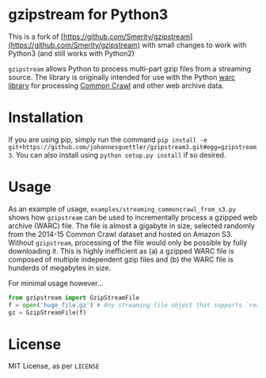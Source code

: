 # gzipstream for Python3

This is a fork of [https://github.com/Smerity/gzipstream](https://github.com/Smerity/gzipstream) with small changes to work with Python3 (and still works with Python2) 

`gzipstream` allows Python to process multi-part gzip files from a streaming source.
The library is originally intended for use with the Python [warc library](http://warc.readthedocs.org/en/latest/) for processing [Common Crawl](http://commoncrawl.org/) and other web archive data.

# Installation

If you are using pip, simply run the command `pip install -e git+https://github.com/johannesguettler/gzipstream3.git#egg=gzipstream3`.
You can also install using `python setup.py install` if so desired.

# Usage

As an example of usage, `examples/streaming_commoncrawl_from_s3.py` shows how `gzipstream` can be used to incrementally process a gzipped web archive (WARC) file.
The file is almost a gigabyte in size, selected randomly from the 2014-15 Common Crawl dataset and hosted on Amazon S3.
Without `gzipstream`, processing of the file would only be possible by fully downloading it.
This is highly inefficient as (a) a gzipped WARC file is composed of multiple independent gzip files and (b) the WARC file is hunderds of megabytes in size.

For minimal usage however...

```python
from gzipstream import GzipStreamFile
f = open('huge_file.gz') # Any streaming file object that supports `read`
gz = GzipStreamFile(f)
```

# License

MIT License, as per `LICENSE`
